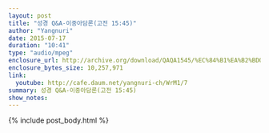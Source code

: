 ```yaml
---
layout: post
title: "성경 Q&A-이중아담론(고전 15:45)"
author: "Yangnuri"
date: 2015-07-17 
duration: "10:41"
type: "audio/mpeg"
enclosure_url: http://archive.org/download/QAQA1545/%EC%84%B1%EA%B2%BDQA-%EC%9D%B4%EC%A4%91%EC%95%84%EB%8B%B4%EB%A1%A0(%EA%B3%A0%EC%A0%8415;45).mp3
enclosure_bytes_size: 10,257,971 
link:
  youtube: http://cafe.daum.net/yangnuri-ch/WrM1/7
summary: 성경 Q&A-이중아담론(고전 15:45)
show_notes:
---
```


{% include post_body.html %}
